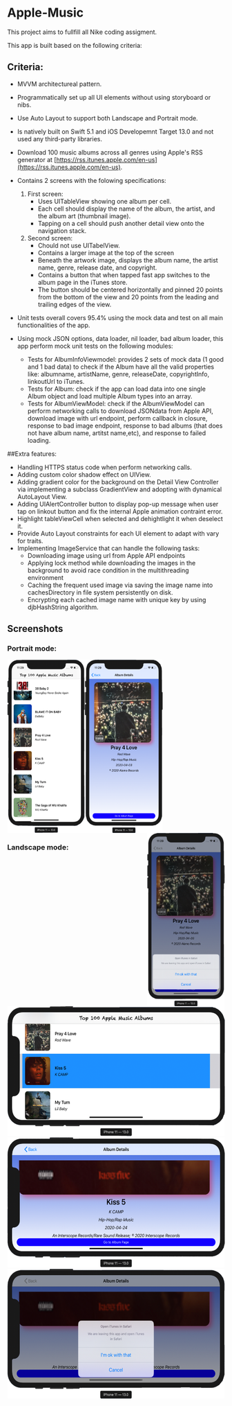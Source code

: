 # Apple-Music
This project aims to fullfill all Nike coding assigment.

This app is built based on the following criteria:  

## Criteria: 
- MVVM architectureal pattern.

- Programmatically set up all UI elements without using storyboard or nibs. 

- Use Auto Layout to support both Landscape and Portrait mode.

- Is natively built on Swift 5.1 and iOS Developemnt Target 13.0 and not used any third-party libraries. 

- Download 100 music albums across all genres using Apple's RSS generator at [https://rss.itunes.apple.com/en-us](https://rss.itunes.apple.com/en-us).
  
- Contains 2 screens with the folowing specifications: 
	1. First screen:
		- Uses UITableView showing one album per cell.
		- Each cell should display the name of the album, the artist, and the album art (thumbnail image). 
    	- Tapping on a cell should push another detail view onto the navigation stack.
	2. Second screen: 
    	- Chould not use UITabelView. 
    	- Contains a larger image at the top of the screen 
    	- Beneath the artwork image, displays the album name, the artist name, genre, release date, and copyright. 
    	- Contains a button that when tapped fast app switches to the album page in the iTunes store.
    	- The button should be centered horizontally and pinned 20 points from the bottom of the view and 20 points from the leading and trailing edges of the view. 
- Unit tests overall covers 95.4% using the mock data and test on all main functionalities of the app. 
- Using mock JSON options, data loader, nil loader, bad album loader, this app perform mock unit tests on the following modules:
	- Tests for AlbumInfoViewmodel: provides 2 sets of mock data (1 good and 1 bad data) to check if the Album have all the valid properties like: albumname, artistName, genre, releaseDate, copyrightInfo, linkoutUrl to iTunes. 
    - Tests for Album: check if the app can load data into one single Album object and load multiple Album types into an array.
    - Tests for AlbumViewModel: check if the AlbumViewModel can perform networking calls to download JSONdata from Apple API, download image with url endpoint,  perform callback in closure, response to bad image endpoint, response to bad albums (that does not have album name, artitst name,etc), and response to failed loading.  
  
##Extra features:
- Handling HTTPS status code when perform networking calls.  
- Adding custom color shadow effect on UIView. 
- Adding gradient color for the background on the Detail View Controller 
  via implementing a subclass GradientView and adopting with dynamical AutoLayout View.
- Adding UIAlertController button to display pop-up message when user tap on linkout button 
  and fix the internal Apple animation contraint error.
- Highlight tableViewCell when selected and dehightlight it when deselect it. 
- Provide Auto Layout constraints for each UI element to adapt with vary for traits. 
- Implementing ImageService that can handle the following tasks: 
	- Downloading image using url from Apple API endpoints
    - Applying lock method while downloading the images in the background to avoid race condition in the multithreading environment
    - Caching the frequent used image via saving the image name into cachesDirectory in file system persistently on disk. 
    - Encrypting each cached image name with unique key by using djbHashString algorithm.

## Screenshots

### Portrait mode: 

<img align="left" src="Screenshots/Portrait-1.png" width="180" height="400" title="Portrait-1">
<img align="center" src="Screenshots/Portrait-2.png" width="180" height="400" title="Portrait-2">
<img align="right" src="Screenshots/Portrait-3.png" width="180" height="400"  title="Portrait-3">

### Landscape mode: 

<img src="Screenshots/Landscape-1.png" width="600" height="300" title="Landscape-1">
<img src="Screenshots/Landscape-2.png" width="600" height="300" title="Landscape-2">
<img src="Screenshots/Landscape-3.png" width="600" height="300"  title="Landscape-3">










